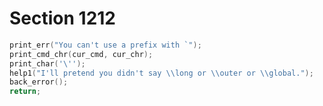 # Section 1212

```c << Discard erroneous prefixes and |return| >>=
print_err("You can't use a prefix with `");
print_cmd_chr(cur_cmd, cur_chr);
print_char('\'');
help1("I'll pretend you didn't say \\long or \\outer or \\global.");
back_error();
return;
```
